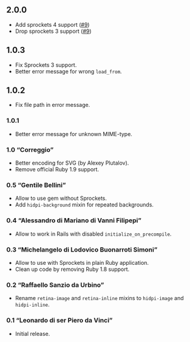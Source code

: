 ## 2.0.0
* Add sprockets 4 support ([#9](https://github.com/ai/rails-sass-images/pull/9))
* Drop sprockets 3 support ([#9](https://github.com/ai/rails-sass-images/pull/9))

## 1.0.3
* Fix Sprockets 3 support.
* Better error message for wrong `load_from`.

## 1.0.2
* Fix file path in error message.

### 1.0.1
* Better error message for unknown MIME-type.

### 1.0 “Correggio”
* Better encoding for SVG (by Alexey Plutalov).
* Remove official Ruby 1.9 support.

### 0.5 “Gentile Bellini”
* Allow to use gem without Sprockets.
* Add `hidpi-background` mixin for repeated backgrounds.

### 0.4 “Alessandro di Mariano di Vanni Filipepi”
* Allow to work in Rails with disabled `initialize_on_precompile`.

### 0.3 “Michelangelo di Lodovico Buonarroti Simoni”
* Allow to use with Sprockets in plain Ruby application.
* Clean up code by removing Ruby 1.8 support.

### 0.2 “Raffaello Sanzio da Urbino”
* Rename `retina-image` and `retina-inline` mixins to `hidpi-image`
  and `hidpi-inline`.

### 0.1 “Leonardo di ser Piero da Vinci”
* Initial release.
